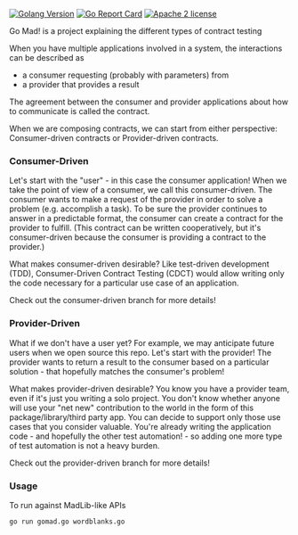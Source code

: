 [![Golang Version](https://img.shields.io/badge/go-1.21.1-00ADD8.svg?style=plastic)](http://golang.com)
[![Go Report Card](https://goreportcard.com/badge/github.com/aclairefication/gomad?style=plastic)](https://goreportcard.com/report/github.com/aclairefication/gomad)
[![Apache 2 license](https://img.shields.io/badge/License-Apache2-blue.svg)](LICENSE)

Go Mad! is a project explaining the different types of contract testing

When you have multiple applications involved in a system, the interactions can be described as
* a consumer requesting (probably with parameters) from
* a provider that provides a result

The agreement between the consumer and provider applications about how to communicate is called the contract.

When we are composing contracts, we can start from either perspective:
Consumer-driven contracts
or
Provider-driven contracts.

### Consumer-Driven

Let's start with the "user" - in this case the consumer application!
When we take the point of view of a consumer, we call this consumer-driven.
The consumer wants to make a request of the provider in order to solve a problem (e.g. accomplish a task).
To be sure the provider continues to answer in a predictable format, the consumer can create a contract for the provider to fulfill. (This contract can be written cooperatively, but it's consumer-driven because the consumer is providing a contract to the provider.)

What makes consumer-driven desirable?
Like test-driven development (TDD), Consumer-Driven Contract Testing (CDCT) would allow writing only the code necessary for a particular use case of an application.

Check out the consumer-driven branch for more details!

### Provider-Driven

What if we don't have a user yet? For example, we may anticipate future users when we open source this repo.
Let's start with the provider!
The provider wants to return a result to the consumer based on a particular solution - that hopefully matches the consumer's problem!

What makes provider-driven desirable?
You know you have a provider team, even if it's just you writing a solo project. You don't know whether anyone will use your "net new" contribution to the world in the form of this package/library/third party app.
You can decide to support only those use cases that you consider valuable.
You're already writing the application code - and hopefully the other test automation! - so adding one more type of test automation is not a heavy burden.

Check out the provider-driven branch for more details!

### Usage

To run against MadLib-like APIs
```
go run gomad.go wordblanks.go
```